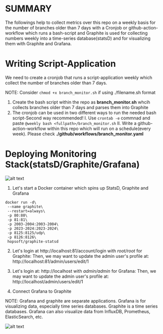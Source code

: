 # SUMMARY

The followings help to collect metrics over this repo on a weekly basis for the number of branches older than 7 days with a Cronjob or github-action-workflow which runs a bash-script and Graphite is used for collecting numbers weekly into a time-series database(statsD) and for visualizing them with Graphite and Grafana.

# Writing Script-Application

We need to create a cronjob that runs a script-application weekly which collect the number of branches older than 7 days.

NOTE: Consider `chmod +x branch_monitor.sh` if using ./filename.sh format

1. Create the bash script within the repo as **branch_monitor.sh** whcih collects branches older than 7 days and parses them into Graphite
2. The cronjob can be used in two different ways to run the needed bash script-Second way recommended!
   I. Use `crontab -e` commnad and paste `@weekly bash <fullpath>/branch_monitor.sh`
   II. Write a github-action-workflow within this repo which will run on a schedule(every week). Please check **./github/workflows/branch_monitor.yaml**

# Deploying Monitoring Stack(statsD/Graphite/Grafana)

![alt text](https://www.bogotobogo.com/DevOps/Docker/images/Docker-StatsD-Graphite/StatsD-Graphite-Diagram-with-Carbon-Whisper.png)

1. Let's start a Docker container which spins up StatsD, Graphite and Grafana

```
docker run -d\
 --name graphite\
 --restart=always\
 -p 80:80\
 -p 81:81\
 -p 2003-2004:2003-2004\
 -p 2023-2024:2023-2024\
 -p 8125:8125/udp\
 -p 8126:8126\
 hopsoft/graphite-statsd
```

2. Let's login at http://localhost:81/account/login with _root/root_ for Graphite: Then, we may want to update the admin user's profile at: http://localhost:81/admin/users/edit/1

3. Let's login at: http://localhost with _admin/admin_ for Grafana: Then, we may want to update the admin user's profile at: http://localhost/admin/users/edit/1

4. Connect Grafana to Graphite

NOTE: Grafana and graphite are separate applications. Grafana is for visualizing data, especially time series databases. Graphite is a time series databases. Grafana can also visualize data from InfluxDB, Prometheus, ElasticSearch, etc.

![alt text](https://www.bogotobogo.com/DevOps/Docker/images/Docker-StatsD-Graphite/Add-Data-Source.png)
